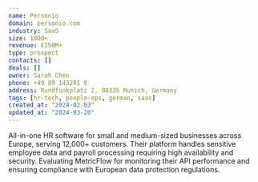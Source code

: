 ```yaml
---
name: Personio
domain: personio.com
industry: SaaS
size: 1000+
revenue: €150M+
type: prospect
contacts: []
deals: []
owner: Sarah Chen
phone: +49 89 143291 0
address: Rundfunkplatz 2, 80335 Munich, Germany
tags: [hr-tech, people-ops, german, saas]
created_at: "2024-02-03"
updated_at: "2024-03-20"
---
```


All-in-one HR software for small and medium-sized businesses across Europe, serving 12,000+ customers. Their platform handles sensitive employee data and payroll processing requiring high availability and security. Evaluating MetricFlow for monitoring their API performance and ensuring compliance with European data protection regulations.
